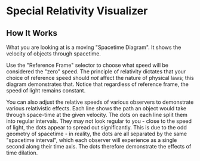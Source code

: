 # Special Relativity Visualizer

## How It Works</h2>
What you are looking at is a moving "Spacetime Diagram".  It shows the velocity of objects through
spacetime.

Use the "Reference Frame" selector to choose what speed will be considered the "zero" speed.
The principle of relativity dictates that your choice of reference speed should *not* affect the
nature of physical laws; this diagram demonstrates that.  Notice that regardless of reference frame,
the speed of light remains constant.

You can also adjust the relative speeds of various observers to demonstrate various relativistic
effects.  Each line shows the path an object would take through space-time at the given velocity.
The dots on each line split them into regular intervals.  They may not look regular to you - close
to the speed of light, the dots appear to spread out significantly.  This is due to the odd geometry
of spacetime - in reality, the dots are all separated by the same "spacetime interval", which each
observer will experience as a single second along their time axis.  The dots therefore demonstrate
the effects of time dilation.